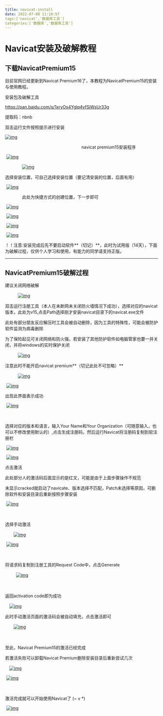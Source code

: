 ```yaml
---
title: navicat-install
date: 2022-07-08 11:10:57
tags:['navicat','数据库工具']
categories:['数据库','数据库工具']
---
```


# Navicat安装及破解教程

## 下载NavicatPremium15

目前官网已经更新到Navicat Premium16了，本教程为NavicatPremium15的安装与使用教程。

安装包及破解工具

https://pan.baidu.com/s/1xryOs4Yglq4yfSiWsUr33g

提取码：nbnb

双击运行文件按照提示进行安装

[![img](/img/1924746-20200118120215009-899804528.png)](https://img2018.cnblogs.com/i-beta/1924746/202001/1924746-20200118120215009-899804528.png)

　　　　　　　　　　　　　　　　　　navicat premium15安装程序 

​        [![img](/img/1924746-20200118120413921-1078434436.png)](https://img2018.cnblogs.com/i-beta/1924746/202001/1924746-20200118120413921-1078434436.png)

　　　　[![img](/img/1924746-20200118120637433-1502646157.png)](https://img2018.cnblogs.com/i-beta/1924746/202001/1924746-20200118120637433-1502646157.png)

选择安装位置，可自己选择安装位置（要记清安装的位置，后面有用）

​        [![img](/img/1924746-20200118120741130-683759521.png)](https://img2018.cnblogs.com/i-beta/1924746/202001/1924746-20200118120741130-683759521.png)

　　　　此处为快捷方式的创建位置，下一步即可

​       [![img](/img/1924746-20200118121110014-240304668.png)](https://img2018.cnblogs.com/i-beta/1924746/202001/1924746-20200118121110014-240304668.png)

​       [![img](/img/1924746-20200118121216533-1325601025.png)](https://img2018.cnblogs.com/i-beta/1924746/202001/1924746-20200118121216533-1325601025.png)

​       [![img](/img/1924746-20200118121249023-373930539.png)](https://img2018.cnblogs.com/i-beta/1924746/202001/1924746-20200118121249023-373930539.png)

​    [![img](/img/1924746-20200118121403000-198292239.png)](https://img2018.cnblogs.com/i-beta/1924746/202001/1924746-20200118121403000-198292239.png)

 ！！注意:安装完成后先不要启动软件**（切记）**，此时为试用版（14天），下面为破解过程，仅供个人学习和使用，有能力的同学请支持正版。

------



## NavicatPremium15破解过程

建议关闭网络破解

　　　[![img](/img/1924746-20200118123550866-287802907.png)](https://img2018.cnblogs.com/i-beta/1924746/202001/1924746-20200118123550866-287802907.png)　　　

双击运行注册工具（本人在未断网未关闭防火墙情况下成功），选择对应的navicat版本，此处为v15,点击Path选择刚才安装navicat目录下的navicat.exe文件

此处有部分朋友反应解压时工具会被自动删除，因为工具的特殊性，可能会被防护软件监测为病毒删除

为了保险起见可关闭网络和防火强，若安装了其他防护软件如电脑管家也要一并关闭，并将windows的实时保护关闭

　　　[![img](/img/1924746-20200301225359221-1784806710.png)](https://img2018.cnblogs.com/i-beta/1924746/202003/1924746-20200301225359221-1784806710.png)

注意此时不能开启navicat premium**（切记此处不可忽略）**

　　　[![img](/img/1924746-20200118124128966-1994759081.png)](https://img2018.cnblogs.com/i-beta/1924746/202001/1924746-20200118124128966-1994759081.png)

​     [![img](/img/1924746-20200118124551736-404213722.png)](https://img2018.cnblogs.com/i-beta/1924746/202001/1924746-20200118124551736-404213722.png)



出现此界面表示成功

​    [![img](/img/1924746-20200118124639272-1914369315.png)](https://img2018.cnblogs.com/i-beta/1924746/202001/1924746-20200118124639272-1914369315.png)

　

选择对应的版本和语言，输入Your Name和Your Organization（可随意输入，也可以不修改使用默认的）,点击生成注册码，然后运行Navicat将注册码复制到软注册栏

​    [![img](/img/1924746-20200118131538103-2117524939.png)](https://img2018.cnblogs.com/i-beta/1924746/202001/1924746-20200118131538103-2117524939.png)

   

​    [![img](/img/1924746-20200118125530749-292519554.png)](https://img2018.cnblogs.com/i-beta/1924746/202001/1924746-20200118125530749-292519554.png)

   

点击激活

此处部分人的激活码后面显示的是红叉，可能是由于上面步骤操作不规范

未显示cracked就启动了navicate、版本选择不匹配，Patch未选择等原因，可删除软件和安装目录后重新按照步骤安装

​    [![img](/img/1924746-20200118131631976-702086494.png)](https://img2018.cnblogs.com/i-beta/1924746/202001/1924746-20200118131631976-702086494.png)

　　

选择手动激活

　　[![img](/img/1924746-20200118125742205-1329729121.png)](https://img2018.cnblogs.com/i-beta/1924746/202001/1924746-20200118125742205-1329729121.png)

​     [![img](/img/1924746-20200118131718802-832486314.png)](https://img2018.cnblogs.com/i-beta/1924746/202001/1924746-20200118131718802-832486314.png)

 　

将请求码复制到注册工具的Request Code中，点击Generate

　 　 [![img](/img/1924746-20200118131819754-206524835.png)](https://img2018.cnblogs.com/i-beta/1924746/202001/1924746-20200118131819754-206524835.png)

　　

返回activation code即为成功

 　[![img](/img/1924746-20200118131912464-1638319219.png)](https://img2018.cnblogs.com/i-beta/1924746/202001/1924746-20200118131912464-1638319219.png)

 

此时手动激活页面的激活码会被自动填充，点击激活即可

　　[![img](/img/1924746-20200118132026365-1030641987.png)](https://img2018.cnblogs.com/i-beta/1924746/202001/1924746-20200118132026365-1030641987.png)

　　

至此，Navicat Premium15的激活已经完成

若激活失败可以卸载Navicat Premium删除安装目录后重新尝试几次

 　[![img](/img/1924746-20200118132046914-315049494.png)](https://img2018.cnblogs.com/i-beta/1924746/202001/1924746-20200118132046914-315049494.png)

​    [![img](/img/1924746-20200118132217465-248991643.png)](https://img2018.cnblogs.com/i-beta/1924746/202001/1924746-20200118132217465-248991643.png)

　

激活完成就可以开始使用Navicat了 (~ v \*)

​    [![img](/img/1924746-20200118132336256-352361425.png)](https://img2018.cnblogs.com/i-beta/1924746/202001/1924746-20200118132336256-352361425.png)
